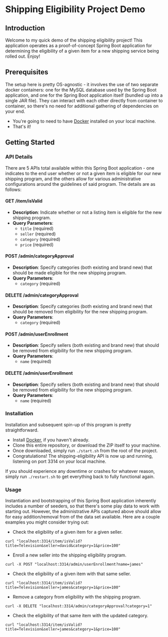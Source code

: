 # Shipping Eligibility Project Demo

## Introduction

Welcome to my quick demo of the shipping eligibility project!  This application operates as a proof-of-concept Spring Boot application for determining the eligibility of a given item for a new shipping service being rolled out.  Enjoy!

## Prerequisites
The setup here is pretty OS-agnostic - it involves the use of two separate docker containers: one for the MySQL database used by the Spring Boot application, and one for the Spring Boot application itself (bundled up into a single JAR file).  They can interact with each other directly from container to container, so there's no need for additional gathering of dependencies on your end.

- You're going to need to have [Docker](https://www.docker.com/get-started) installed on your local machine.
- That's it!

## Getting Started

### API Details
There are 5 APIs total available within this Spring Boot application - one indicates to the end user whether or not a given item is eligible for our new shipping program, and the others allow for various administrative configurations around the guidelines of said program.  The details are as follows:

#### GET /item/isValid
- **Description**: Indicate whether or not a listing item is eligible for the new shipping program.
- **Query Parameters**:
    - `title` (required)
    - `seller` (required)
    - `category` (required)
    - `price` (required)

#### POST /admin/categoryApproval
- **Description**: Specify categories (both existing and brand new) that should be made eligible for the new shipping program.
- **Query Parameters**:
    - `category` (required)

#### DELETE /admin/categoryApproval
- **Description**: Specify categories (both existing and brand new) that should be removed from eligibility for the new shipping program.
- **Query Parameters**:
    - `category` (required)

#### POST /admin/userEnrollment
- **Description**: Specify sellers (both existing and brand new) that should be removed from eligibility for the new shipping program.
- **Query Parameters**:
    - `name` (required)

#### DELETE /admin/userEnrollment
- **Description**: Specify sellers (both existing and brand new) that should be removed from eligibility for the new shipping program.
- **Query Parameters**:
    - `name` (required)

### Installation
Installation and subsequent spin-up of this program is pretty straightforward.

 - Install [Docker](https://www.docker.com/get-started), if you haven't already.
 - Clone this entire repository, or download the ZIP itself to your machine.
 - Once downloaded, simply run `./start.sh` from the root of the project.
 - Congratulations!  The shipping-eligibility API is now up and running, listening on port 3314 on your local machine.
 
 If you should experience any downtime or crashes for whatever reason, simply run `./restart.sh` to get everything back to fully functional again.

### Usage
Instantiation and bootstrapping of this Spring Boot application inherently includes a number of seeders, so that there's some play data to work with starting out.  However, the administrative APIs captured above should allow for easy addition/removal from of the data set available.
Here are a couple examples you might consider trying out:

- Check the eligibility of a given item for a given seller.
```
curl "localhost:3314/item/isValid?title=Television&seller=david&category=1&price=100"
```

- Enroll a new seller into the shipping eligibility program.
```
curl -X POST "localhost:3314/admin/userEnrollment?name=james"
```

- Check the eligibility of a given item with that same seller.
```
curl "localhost:3314/item/isValid?title=Television&seller=james&category=1&price=100"
```

- Remove a category from eligibility with the shipping program.
```
curl -X DELETE "localhost:3314/admin/categoryApproval?category=1"
```

- Check the eligibility of that same item with the updated category.
```
curl "localhost:3314/item/isValid?title=Television&seller=james&category=1&price=100"
```
